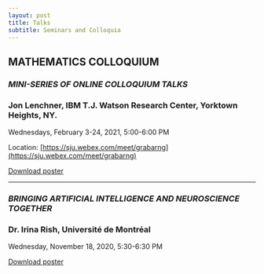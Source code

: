 ```yaml
---
layout: post
title: Talks
subtitle: Seminars and Colloquia
---
```


## MATHEMATICS COLLOQUIUM

### *MINI-SERIES OF ONLINE COLLOQUIUM TALKS*

### Jon Lenchner, IBM T.J. Watson Research Center, Yorktown Heights, NY. 

Wednesdays, February 3-24, 2021, 5:00-6:00 PM

Location: [https://sju.webex.com/meet/grabarng](https://sju.webex.com/meet/grabarng)

<a href="/assets/img/JLenchnerII.pdf" download>Download poster</a>

---

### *BRINGING ARTIFICIAL INTELLIGENCE AND NEUROSCIENCE TOGETHER*

### Dr. Irina Rish, Université de Montréal

Wednesday, November 18, 2020, 5:30-6:30 PM 

<a href="/assets/img/IRish.pdf" download>Download poster</a>
